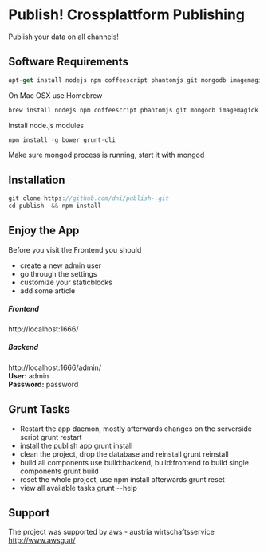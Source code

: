 # Publish! Crossplattform Publishing
Publish your data on all channels!

## Software Requirements

```js
apt-get install nodejs npm coffeescript phantomjs git mongodb imagemagick graphicsmagick zip
```
On Mac OSX use Homebrew
```js
brew install nodejs npm coffeescript phantomjs git mongodb imagemagick graphicsmagick zip
```
Install node.js modules
```js
npm install -g bower grunt-cli
```
Make sure mongod process is running, start it with mongod

## Installation
```js
git clone https://github.com/dni/publish-.git
cd publish- && npm install
```


## Enjoy the App

Before you visit the Frontend you should

* create a new admin user
* go through the settings
* customize your staticblocks
* add some article

##### Frontend

http://localhost:1666/

##### Backend

http://localhost:1666/admin/ <br>
**User:** admin <br>
**Password:** password

## Grunt Tasks
* Restart the app daemon, mostly afterwards changes on the serverside script
grunt restart
* install the publish app
grunt install
* clean the project, drop the database and reinstall
grunt reinstall
* build all components use build:backend, build:frontend to build single components
grunt build
* reset the whole project, use npm install afterwards
grunt reset
* view all available tasks
grunt --help


## Support
The project was supported by aws - austria wirtschaftsservice
<a href="http://www.awsg.at/">http://www.awsg.at/</a>
